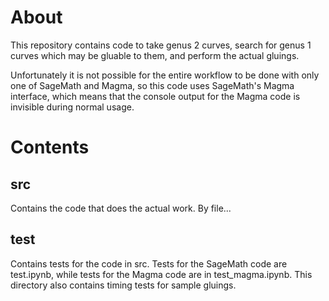 # About 
This repository contains code to take genus 2 curves, search for genus 1 curves which may be gluable to them, and perform the actual gluings.

Unfortunately it is not possible for the entire workflow to be done with only one of SageMath and Magma, so this code uses SageMath's Magma interface, which means that the console output for the Magma code is invisible during normal usage.

# Contents


## src

Contains the code that does the actual work. By file...

### 

## test

Contains tests for the code in src. Tests for the SageMath code are test.ipynb, while tests for the Magma code are in test_magma.ipynb. This directory also contains timing tests for sample gluings.